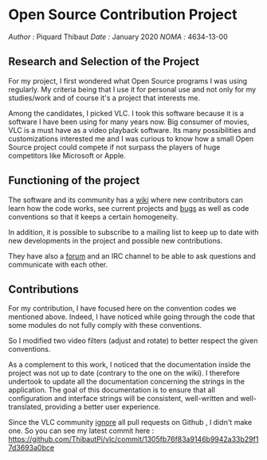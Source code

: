 # Open Source Contribution Project
*Author :* Piquard Thibaut
*Date :* January 2020 
*NOMA :* 4634-13-00

## Research and Selection of the Project

For my project, I first wondered what Open Source programs I was using regularly. My criteria being that I use it for personal use and not only for my studies/work and of course it's a project that interests me.

Among the candidates, I picked VLC. I took this software because it is a software I have been using for many years now. Big consumer of movies, VLC is a must have as a video playback software. Its many possibilities and customizations interested me and I was curious to know how a small Open Source project could compete if not surpass the players of huge competitors like Microsoft or Apple.

## Functioning of the project

The software and its community has a [wiki](https://wiki.videolan.org/Getting_Started_At_Coding/) where new contributors can learn how the code works, see current projects and [bugs](https://trac.videolan.org/vlc/) as well as code conventions so that it keeps a certain homogeneity.

In addition, it is possible to subscribe to a mailing list to keep up to date with new developments in the project and possible new contributions.

They have also a [forum](https://forum.videolan.org/) and an IRC channel to be able to ask questions and communicate with each other. 


## Contributions

For my contribution, I have focused here on the convention codes we mentioned above. Indeed, I have noticed while going through the code that some modules do not fully comply with these conventions. 

So I modified two video filters (adjust and rotate) to better respect the given conventions.

As a complement to this work, I noticed that the documentation inside the project was not up to date (contrary to the one on the wiki). I therefore undertook to update all the documentation concerning the strings in the application. The goal of this documentation is to ensure that all configuration and interface strings will be consistent, well-written and well-translated, providing a better user experience.

Since the VLC community [ignore](https://wiki.videolan.org/Sending_Patches_VLC/) all pull requests on Github , I didn't make one.
So you can see my latest commit here : https://github.com/ThibautPi/vlc/commit/1305fb76f83a9146b9942a33b29f17d3693a0bce
